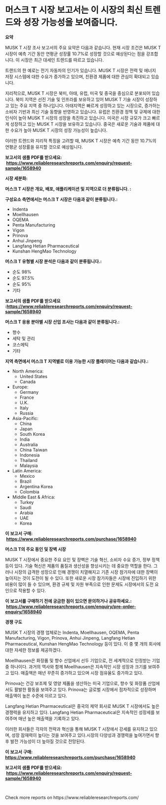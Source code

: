 <p><h1>머스크 T 시장 보고서는 이 시장의 최신 트렌드와 성장 가능성을 보여줍니다.</h1></p><p><strong>요약</strong></p>
<p><p>MUSK T 시장 조사 보고서의 주요 요약은 다음과 같습니다. 현재 시장 조건은 MUSK T 시장이 예측 기간 동안 연평균 성장률 10.7%로 성장할 것으로 예상된다는 점을 강조합니다. 이 시장은 최근 대세인 트렌드를 따르고 있습니다.</p><p>트랜드의 한 예로는 전기 자동차의 인기가 있습니다. MUSK T 시장은 전력 및 에너지 저장 시스템에 대한 수요가 증가하고 있으며, 친환경 제품에 대한 관심이 확대되고 있습니다.</p><p>지리적으로, MUSK T 시장은 북미, 아태, 유럽, 미국 및 중국을 중심으로 분포되어 있습니다. 북미 지역은 선진 기술 및 인프라를 보유하고 있어 MUSK T 기술 시장이 성장하고 있는 주요 지역 중 하나입니다. 아태지역은 빠르게 성장하고 있는 시장으로, 증가하는 소비자 기반과 최신 기술 동향을 반영하고 있습니다. 유럽은 친환경 정책 및 규제에 대한 인식이 높아 MUSK T 시장의 성장을 촉진하고 있습니다. 미국은 시장 규모가 크고 빠르게 성장하고 있는 MUSK T 시장을 보유하고 있습니다. 중국은 새로운 기술과 제품에 대한 수요가 높아 MUSK T 시장의 성장 가능성이 높습니다.</p><p>이러한 트렌드와 지리적 특징을 고려할 때, MUSK T 시장은 예측 기간 동안 10.7%의 연평균 성장률을 유지할 것으로 예상됩니다.</p></p>
<p><strong>보고서의 샘플 PDF를 받으세요: &nbsp;<a href="https://www.reliableresearchreports.com/enquiry/request-sample/1658940">https://www.reliableresearchreports.com/enquiry/request-sample/1658940</a></strong></p>
<p><strong>시장 세분화:</strong></p>
<p><strong> 머스크 T 시장은 개요, 배포, 애플리케이션 및 지역으로 더 분류됩니다. :</strong></p>
<p><strong>구성요소 측면에서는 머스크 T 시장은 다음과 같이 분류됩니다.:</strong></p>
<p><ul><li>Indenta</li><li>Moellhausen</li><li>OQEMA</li><li>Penta Manufacturing</li><li>Vigon</li><li>Prinova</li><li>Anhui Jinpeng</li><li>Langfang Hetian Pharmaceutical</li><li>Kunshan HengMao Technology</li></ul></p>
<p><strong> 머스크 T 유형별 시장 분석은 다음과 같이 분류됩니다.:</strong></p>
<p><ul><li>순도 98%</li><li>순도 97.5%</li><li>순도 95%</li><li>기타</li></ul></p>
<p><strong>보고서의 샘플 PDF를 받으세요 :<a href="https://www.reliableresearchreports.com/enquiry/request-sample/1658940">https://www.reliableresearchreports.com/enquiry/request-sample/1658940</a></strong></p>
<p><strong> 머스크 T 응용 분야별 시장 산업 조사는 다음과 같이 분류됩니다.:</strong></p>
<p><ul><li>향수</li><li>세탁 및 관리</li><li>코스메틱</li><li>기타</li></ul></p>
<p><strong>지역 측면에서 머스크 T 지역별로 이용 가능한 시장 플레이어는 다음과 같습니다.:</strong></p>
<p><ul>
    <li>
        North America:
        <ul>
            <li>United States</li>
            <li>Canada</li>
        </ul>
    </li>
    <li>
        Europe:
        <ul>
            <li>Germany</li>
            <li>France</li>
            <li>U.K.</li>
            <li>Italy</li>
            <li>Russia</li>
        </ul>
    </li>
    <li>
        Asia-Pacific:
        <ul>
            <li>China</li>
            <li>Japan</li>
            <li>South Korea</li>
            <li>India</li>
            <li>Australia</li>
            <li>China Taiwan</li>
            <li>Indonesia</li>
            <li>Thailand</li>
            <li>Malaysia</li>
        </ul>
    </li>
    <li>
        Latin America:
        <ul>
            <li>Mexico</li>
            <li>Brazil</li>
            <li>Argentina Korea</li>
            <li>Colombia</li>
        </ul>
    </li>
    <li>
        Middle East & Africa:
        <ul>
            <li>Turkey</li>
            <li>Saudi</li>
            <li>Arabia</li>
            <li>UAE</li>
            <li>Korea</li>
        </ul>
    </li>
    </ul></p>
<p><strong>이 보고서 구매: &nbsp;<a href="https://www.reliableresearchreports.com/purchase/1658940">https://www.reliableresearchreports.com/purchase/1658940</a></strong></p>
<p><strong>머스크 T의 주요 동인 및 장벽 시장</strong></p>
<p><p>MUSK T 시장에서 중요한 주요 요인 및 장벽은 기술 혁신, 소비자 수요 증가, 정부 정책 등이 있다. 기술 혁신은 제품의 품질과 생산성을 향상시키는 데 중요한 역할을 한다. 그러나 시장의 급격한 성장으로 인해 경쟁이 치열해지고 기존 시장 참가자에 대한 장벽이 높아지는 것이 도전이 될 수 있다. 또한 새로운 시장 참가자들은 시장에 진입하기 위한 비용이 많이 들 수 있으며, 환경 규제 및 자원 부족으로 인한 문제도 시장에서의 도전 요인으로 작용할 수 있다.</p></p>
<p><strong>이 보고서를 구매하기 전에 궁금한 점이 있으면 문의하거나 공유하세요.: &nbsp;<a href="https://www.reliableresearchreports.com/enquiry/pre-order-enquiry/1658940">https://www.reliableresearchreports.com/enquiry/pre-order-enquiry/1658940</a></strong></p>
<p><strong>경쟁 구도</strong></p>
<p><p>MUSK T 시장의 경쟁 업체로는 Indenta, Moellhausen, OQEMA, Penta Manufacturing, Vigon, Prinova, Anhui Jinpeng, Langfang Hetian Pharmaceutical, Kunshan HengMao Technology 등이 있다. 이 중 몇 개의 회사에 대한 자세한 정보를 제공하겠다.</p><p>Moellhausen은 화장품 및 향수 산업에서 선두 기업으로, 전 세계적으로 인정받는 기업 중 하나이다. 과거의 역사와 함께 Moellhausen은 지속적인 시장 성장과 크기를 보여주고 있다. 매출액은 매년 꾸준히 증가하고 있으며 시장 점유율도 증가하고 있다.</p><p>Prinova는 건강 보조제 및 영양 제품을 생산하는 미국 기업으로, 향수 및 화장품 산업에서도 활발한 활동을 보여주고 있다. Prinova는 글로벌 시장에서 점차적으로 성장하며 매출액이 높은 수준에 이르고 있다.</p><p>Langfang Hetian Pharmaceutical은 중국의 제약 회사로 MUSK T 시장에서도 높은 경쟁력을 유지하고 있다. Langfang Hetian Pharmaceutical은 지속적인 성장세를 보여주며 매년 높은 매출액을 기록하고 있다.</p><p>이러한 회사들은 각자의 전략과 혁신을 통해 MUSK T 시장에서 강세를 유지하고 있으며, 성장 잠재력이 높다는 것을 보여주고 있다.시장의 다양성과 경쟁력을 높여가면서 향후 발전 가능성이 더 높아질 것으로 전망된다.</p></p>
<p><strong>이 보고서 구매: &nbsp; <a href="https://www.reliableresearchreports.com/purchase/1658940">https://www.reliableresearchreports.com/purchase/1658940</a></strong></p>
<p><strong>보고서의 샘플 PDF를 받으세요: &nbsp;<a href="https://www.reliableresearchreports.com/enquiry/request-sample/1658940">https://www.reliableresearchreports.com/enquiry/request-sample/1658940</a></strong><strong></strong></p>
<p>&nbsp;</p>
<p>Check more reports on https://www.reliableresearchreports.com/</p>